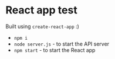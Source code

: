 # React app test

Built using `create-react-app` :)

- `npm i`
- `node server.js` - to start the API server
- `npm start` - to start the React app
